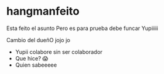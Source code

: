# hangmanfeito
Esta feito el asunto
Pero es para prueba debe funcar
Yupiiiii

Cambio del dueñO jojo jo
- Yupii colabore sin ser colaborador
- Que hice? 😱
- Quien sabeeeee 
